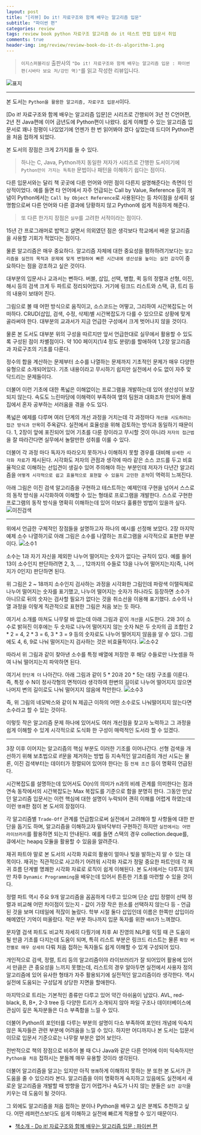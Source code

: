 ```yaml
---  
layout: post  
title: "[리뷰] Do it! 자료구조와 함께 배우는 알고리즘 입문"  
subtitle: "파이썬 편"  
categories: review  
tags: review book python 자료구조 알고리즘 do it 테스트 면접 입문서 취업
comments: true  
header-img: img/review/review-book-do-it-ds-algorithm-1.png
---  
```

  
> `이지스퍼블리싱` 출판사의 `"Do it! 자료구조와 함께 배우는 알고리즘 입문 : 파이썬 편(시바타 보요 저/강민 역)"`를 읽고 작성한 리뷰입니다.  

![표지](https://telegeam.github.io/assets/img/review/review-book-do-it-ds-algorithm-1.png)  

---

본 도서는 `Python을 활용한 알고리즘, 자료구조 입문서`이다.

[Do it! 자료구조와 함께 배우는 알고리즘 입문]은 시리즈로 간행되어 3년 전 C언어편, 2년 전 Java편에 이어 금년도에 Python편이 나왔다. 쉽게 이해할 수 있는 알고리즘 입문서로 꽤나 정평이 나있었기에 언젠가 한 번 읽어봐야 겠다 싶었는데 드디어 Python편을 처음 접하게 되었다.

본 도서의 장점은 크게 2가지를 들 수 있다. 

> 하나는 C, Java, Python까지 동일한 저자가 시리즈로 간행한 도서이기에 `Python만이 가지는 독특한` 문법이나 패턴을 이해하기 쉽다는 점이다. 

다른 입문서와는 달리 책 곳곳에 다른 언어와 어떤 점이 다른지 설명해준다는 측면이 인상적이었다. 예를 들면 타 언어에서 자주 언급되는 Call by Value, Reference 등의 개념이 Python에서는 `Call by Object Reference`로 사용된다는 등 차이점을 상세히 설명함으로써 다른 언어와 다른 결과에 당황하지 않고 Python에 쉽게 적응하게 해준다.

> 또 다른 한가지 장점은 `실무`를 고려한 서적이라는 점이다. 

15년 간 프로그래머로 밥먹고 살면서 의외였던 점은 생각보다 학교에서 배운 알고리즘을 사용할 기회가 적었다는 점이다. 

물론 알고리즘은 매우 중요하다. 알고리즘 자체에 대한 중요성을 폄하하려기보다는 `알고리즘을 실전의 목적과 문제에 맞게 변형하여 빠른 시간내에 생산성을 높이는 실전 감각`이 중요하다는 점을 강조하고 싶은 것이다. 

대부분의 입문서나 교과서는 뻔하다. 버블, 삽입, 선택, 병합, 퀵 등의 정렬과 선형, 이진, 해시 등의 검색 크게 두 파트로 정리되어있다. 거기에 링크드 리스트와 스택, 큐, 트리 등의 내용이 보태어 진다. 

그림으로 볼 때 어떤 방식으로 움직이고, 소스코드는 어떻고, 그리하여 시간복잡도는 어떠하다. CRUD(삽입, 검색, 수정, 삭제)별 시간복잡도가 다를 수 있으므로 상황에 맞게 골라써야 한다. 대부분의 교과서가 지금 언급한 구성에서 크게 벗어나지 않을 것이다.

물론 본 도서도 대부분 위의 구성을 따르지만 앞서 언급한대로 실무에서 활용할 수 있도록 구성된 점이 차별점이다. 약 100 페이지(1/4 정도 분량)를 할애하여 1,2장 알고리즘과 자료구조의 기초를 다룬다. 

정수의 합을 계산하는 문제부터 소수를 나열하는 문제까지 기초적인 문제가 매우 다양한 유형으로 소개되어있다. 기초 내용이라고 무시하기 쉽지만 실전에서 수도 없이 자주 맞닥드리는 문제들이다. 

더불어 이런 기초에 대한 폭넓은 이해없이는 프로그램을 개발하는데 있어 생산성이 보장되지 않는다. 속도도 느린마당에 이해력이 부족하여 옆의 팀원과 대화조차 안되어 몰래 집에서 혼자 공부하는 서러움을 겪을 수도 있다.

폭넓은 예제를 다루며 여러 단계의 개선 과정을 거치는데 각 과정마다 `개선을 시도하려는 접근 방식과 안목`이 주옥같다. 실전에서 효율성을 위해 검토하는 방식과 동일하기 때문이다. 1, 2장이 앞에 포진되어 있어 기초를 다룬 장이라고 무시할 것이 아니라 `저자의 접근법`을 잘 따라간다면 실무에서 놀랄만한 성취를 이룰 수 있다.

더불어 각 과정 마다 독자가 따라오지 못하거나 이해하지 못할 경우를 대비해 `상세한 시각화 자료`가 제시된다. 시각화도 저자의 관점과 생각에 따라 같은 소스 코드를 두고 비효율적으로 이해하는 선입견이 생길수 있어 주의해야 하는 부분인데 저자가 다년간 알고리즘을 `어떻게 시각적으로 쉽고 효율적으로 표현할 수 있을지 고민한 흔적`이 역력히 느껴진다.

아래 그림은 이진 검색 알고리즘을 구현하고 테스트하는 예제인데 구현을 넘어서 스스로의 동작 방식을 시각화하여 이해할 수 있는 형태로 프로그램을 개발한다. 스스로 구현한 프로그램의 동작 방식을 명확히 이해하는데 있어 이보다 훌륭한 방법이 있을까 싶다.
![이진검색](https://telegeam.github.io/assets/img/review/review-book-do-it-ds-algorithm-2.png)  

---

위에서 언급한 구체적인 장점들을 설명하고자 하나의 예시를 선정해 보았다. 2장 마지막 예제 소수 나열하기로 아래 그림은 소수를 나열하는 프로그램을 시각적으로 표현한 부분이다. 
![소수1](https://telegeam.github.io/assets/img/review/review-book-do-it-ds-algorithm-3.png)  

소수는 1과 자기 자신을 제외한 나누어 떨어지는 숫자가 없다는 규칙이 있다. 예를 들어 13이 소수인지 판단하려면 2, 3, ... , 12까지의 수들로 13을 나누어 떨어지는지(즉, 나머지가 0인지) 판단하면 된다.

위 그림은 2 ~ 18까지 소수인지 검사하는 과정을 시각화한 그림인데 파랑색 이탤릭체로 나누어 떨어지는 숫자를 표기했고, 나누어 떨어지는 숫자가 하나라도 등장하면 소수가 아니므로 뒤의 숫자는 검사할 필요가 없다는 것을 취소선을 이용해 표기했다. 소수의 나열 과정을 이렇게 직관적으로 표현한 그림은 처음 보는 듯 하다.

여기서 소개를 마쳐도 나무랄 바 없는데 아래 그림과 같이 `개선`을 시도한다. 2와 3이 소수로 밝혀진 이후에는 두 숫자로 나누어 떨어지지 않는 숫자 N은 두 숫자의 곱 조합인 2 * 2 = 4, 2 * 3 = 6, 3 * 3 = 9 등의 숫자로도 나누어 떨어지지 않음을 알 수 있다. 그럼에도 4, 6, 9로 나눠 떨어지는지 검사하는 것은 비효율적이다. 
![소수2](https://telegeam.github.io/assets/img/review/review-book-do-it-ds-algorithm-4.png)  

따라서 위 그림과 같이 찾아낸 소수를 특정 배열에 저장한 후 해당 수들로만 나눗셈을 하여 나눠 떨어지는지 파악하면 된다.

여기서 `한단계 더` 나아간다. 아래 그림과 같이 5 * 20과 20 * 5는 대칭 구조를 이룬다. 즉, 특정 수 N이 정사각형의 면적이라 생각하여 한변의 길이로 나누어 떨어지지 않으면 나머지 변의 길이로도 나눠 떨어지지 않음에 착안한다.
![소수3](https://telegeam.github.io/assets/img/review/review-book-do-it-ds-algorithm-5.png)  

즉, 위 그림의 네모박스와 같이 N 제곱근 이하의 어떤 소수로도 나눠떨어지지 않는다면 소수라고 할 수 있는 것이다. 

이렇듯 작은 알고리즘 문제 하나에 있어서도 여러 개선점을 찾고자 노력하고 그 과정을 쉽게 이해할 수 있게 시각적으로 도식화 한 구성이 매력적인 도서라 할 수 있겠다.

---

3장 이후 이어지는 알고리즘의 핵심 부분도 이러한 기조를 이어나간다. 선형 검색을 개선하기 위해 보초법으로 if문을 제거하는 방법 등 지속적인 알고리즘의 개선 시도는 물론, 이진 검색부터는 데이터가 정렬되어 있어야 한다는 등 `전제 조건` 등이 명확히 언급된다.

시간복잡도를 설명하는데 있어서도 O(n)의 의미가 n과의 비례 관계를 의미한다는 점과 연속 동작에서의 시간복잡도는 Max 복잡도를 기준으로 함을 분명히 한다. 그동안 만났던 알고리즘 입문서는 이런 핵심에 대한 설명이 누락되어 괜히 이해를 어렵게 하였는데 이런 `명쾌`한 점이 본 도서의 장점이다.

각 알고리즘별 `Trade-Off` 관계를 언급함으로써 실전에서 고려해야 할 사항들에 대한 판단을 돕기도 하며, 알고리즘을 이해하고자 밑바닥부터 구현하긴 하지만 `실전에서는 어떤 라이브러리`를 활용하면 되는지 안내된다. 예를 들면 스택의 경우 collection.deque를, 큐에서는 heapq 모듈을 활용할 수 있음을 알려준다.

재귀 파트야 말로 본 도서의 시각화 자료의 활용이 얼마나 빛을 발하는지 알 수 있는 대목이다. 재귀는 직관적으로 사고하기 어려워 시각화 자료가 정말 중요한 파트인데 각 재귀 흐름 단계별 명쾌한 시각화 자료로 로직이 쉽게 이해된다. 본 도서에서는 다루지 않지만 차후 `Dynamic Programming`을 배우는데 있어서 튼튼한 기초를 마련할 수 있을 것이다.

정렬 파트 역시 주요 9개 알고리즘을 꼼꼼하게 다루고 있으며 단순 삽입 정렬이 선택 정렬과 비교해 어떤 차이점이 있는지 - 값이 가장 작은 원소를 선택하지 않는다 등 - 언급된 것을 보며 디테일에 적잖이 놀랐다. 학부 시절 둘다 삽입인데 이름은 한쪽만 삽입이라 해메였던 기억이 떠올랐다. 작은 부분 하나까지 입문 독자를 위한 `배려`가 느껴졌다.

문자열 검색 파트도 비교적 자세히 다뤘기에 차후 AI 진영의 NLP를 익힐 때 큰 도움이 될 만큼 기초를 다지는데 도움이 되며, 특히 리스트 부분은 링크드 리스트는 물론 `확장 버전별로 매우 상세히` 다뤄 처음 접하는 독자들도 쉽게 이해할 수 있게 구성되어 있다. 

개인적으로 검색, 정렬, 트리 등의 알고리즘이야 라이브러리가 잘 되어있어 활용에 있어서 만큼은 큰 중요성을 느끼지 못했는데, 리스트의 경우 알아두면 실전에서 사용자 정의 알고리즘에 있어 유사한 형태가 자주 활용되기에 실전적인 알고리즘이라 생각한다. 역시 실전에 도움되는 구성답게 상당한 지면을 할애한다.

마지막으로 트리는 기본적인 종류만 다루고 있어 약간 아쉬움이 남았다. AVL, red-black, B, B+, 2-3 tree 등 다양한 트리가 소개되지 않아 파일 구조나 데이터베이스에 관심이 깊은 독자분들은 다소 부족함을 느낄 수 있다. 

더불어 Python의 포인터를 다루는 부분의 설명이 다소 부족하여 포인터 개념에 익숙치 않은 독자들은 관련 부분에 어려움을 느낄 수 있다. 하지만 어디까지나 본 도서는 입문서이므로 입문서 기준으로는 나무랄 부분은 없어 보인다.

전반적으로 책의 장점으로 비추어 볼 때 C나 Java와 같은 다른 언어에 이미 익숙하지만 `Python을 처음` 접하시는 분들께 매우 유용할 것이라 생각된다.

더불어 알고리즘을 알고는 있지만 아직 `명쾌`하게 이해하지 못하는 분 또한 본 도서가 큰 도움을 줄 수 있으리라 본다. 알고리즘을 이미 명확하게 숙지하고 있음에도 실전에서 새로운 알고리즘을 개발할 때 방향을 잡기 어렵거나 속도가 나지 않는 분들은 `실전 감각`을 키우는 데 도움이 될 것이다.

그 외에도 알고리즘을 처음 접하는 분이나 Python을 배우고 싶은 분께도 추천하고 싶다. 어떤 레퍼런스보다도 쉽게 이해하고 실전에 빠르게 적용할 수 있기 때문이다.


* [책소개 - Do it! 자료구조와 함께 배우는 알고리즘 입문 : 파이썬 편](http://www.yes24.com/Product/Goods/91219874?OzSrank=1)


